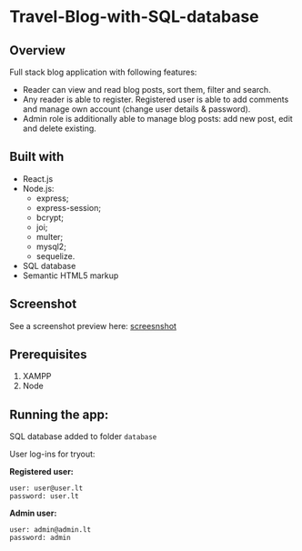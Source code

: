 # Travel-Blog-with-SQL-database

## Overview
Full stack blog application with following features:
- Reader can view and read blog posts, sort them, filter and search.
- Any reader is able to register. Registered user is able to add comments and manage own account (change user details & password).
- Admin role is additionally able to manage blog posts: add new post, edit and delete existing.

## Built with
- React.js
- Node.js: 
    - express;
    - express-session;
    - bcrypt;
    - joi;
    - multer;
    - mysql2;
    - sequelize.
- SQL database
- Semantic HTML5 markup

## Screenshot 

See a screenshot preview here: [screesnshot](https://github.com/ejuociene/Travel-Blog-with-SQL-database/blob/master/Screenshot%202022-09-13%20173915.png)

## Prerequisites
1. XAMPP
2. Node

## Running the app:
SQL database added to folder `database`

User log-ins for tryout:

**Registered user:** 
```
user: user@user.lt
password: user.lt
```
**Admin user:**
```
user: admin@admin.lt  
password: admin
```
